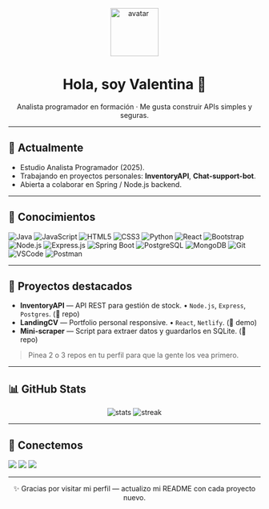 <p align="center">
  <img src="assets/" width="96" alt="avatar"/>
</p>

<h1 align="center">Hola, soy Valentina 👋</h1>
<p align="center">Analista programador en formación · Me gusta construir APIs simples y seguras.</p>

---

## 🔭 Actualmente
- Estudio Analista Programador (2025).  
- Trabajando en proyectos personales: **InventoryAPI**, **Chat-support-bot**.  
- Abierta a colaborar en Spring / Node.js backend.

---

## 🧰 Conocimientos

![Java](https://img.shields.io/badge/Java-ED8B00?style=for-the-badge&logo=openjdk&logoColor=white)
![JavaScript](https://img.shields.io/badge/JavaScript-F7DF1E?style=for-the-badge&logo=javascript&logoColor=black)
![HTML5](https://img.shields.io/badge/HTML5-E34F26?style=for-the-badge&logo=html5&logoColor=white)
![CSS3](https://img.shields.io/badge/CSS3-1572B6?style=for-the-badge&logo=css3&logoColor=white)
![Python](https://img.shields.io/badge/Python-3776AB?style=for-the-badge&logo=python&logoColor=white)
![React](https://img.shields.io/badge/React-20232A?style=for-the-badge&logo=react&logoColor=61DAFB)
![Bootstrap](https://img.shields.io/badge/Bootstrap-563D7C?style=for-the-badge&logo=bootstrap&logoColor=white)
![Node.js](https://img.shields.io/badge/Node.js-339933?style=for-the-badge&logo=nodedotjs&logoColor=white)
![Express.js](https://img.shields.io/badge/Express.js-000000?style=for-the-badge&logo=express&logoColor=white)
![Spring Boot](https://img.shields.io/badge/Spring_Boot-6DB33F?style=for-the-badge&logo=springboot&logoColor=white)
![PostgreSQL](https://img.shields.io/badge/PostgreSQL-316192?style=for-the-badge&logo=postgresql&logoColor=white)
![MongoDB](https://img.shields.io/badge/MongoDB-4EA94B?style=for-the-badge&logo=mongodb&logoColor=white)
![Git](https://img.shields.io/badge/Git-F05032?style=for-the-badge&logo=git&logoColor=white)
![VSCode](https://img.shields.io/badge/VSCode-0078D4?style=for-the-badge&logo=visualstudiocode&logoColor=white)
![Postman](https://img.shields.io/badge/Postman-FF6C37?style=for-the-badge&logo=postman&logoColor=white)

---

## 📁 Proyectos destacados
- **InventoryAPI** — API REST para gestión de stock. • `Node.js`, `Express`, `Postgres`. (🔗 repo)  
- **LandingCV** — Portfolio personal responsive. • `React`, `Netlify`. (🔗 demo)  
- **Mini-scraper** — Script para extraer datos y guardarlos en SQLite. (🔗 repo)

> Pinea 2 o 3 repos en tu perfil para que la gente los vea primero.

---

## 📊 GitHub Stats
<!-- Usar GitHub Readme Stats -->
<p align="center">
  <img src="https://github-readme-stats.vercel.app/api?username=TU_USUARIO&show_icons=true&theme=dark" alt="stats"/>
  <img src="https://github-readme-streak-stats.herokuapp.com/?user=TU_USUARIO&theme=dark" alt="streak"/>
</p>

---

## 💬 Conectemos
[<img src="https://img.shields.io/badge/-LinkedIn-blue?logo=linkedin&style=flat-square">](https://www.linkedin.com/in/tu-perfil)
[<img src="https://img.shields.io/badge/-Email-c14438?logo=gmail&style=flat-square">](mailto:tu@email)
[<img src="https://img.shields.io/badge/-Telegram-26A5E4?style=flat-square">](https://t.me/tuusuario)

---

<p align="center">✨ Gracias por visitar mi perfil — actualizo mi README con cada proyecto nuevo.</p>
